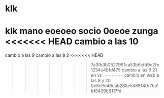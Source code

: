 # klk
klk mano 
eoeoeo socio
0oeoe zunga
<<<<<<< HEAD
cambio a las 10
=======
cambio a las 9
cambio a las 9 2
<<<<<<< HEAD
>>>>>>> 7a3fb3b0527991ca53b6cfd9c2fe1254e4b1d475
cambio a las 9 21 en vs 
=======
cambio en web a las 9 y 20
>>>>>>> 0e8c9d46cab288e5d8814fb7ba1bf8409b8117fd
